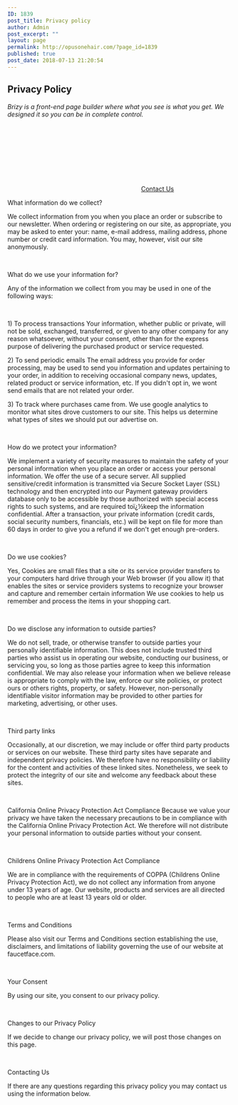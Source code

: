 ```yaml
---
ID: 1839
post_title: Privacy policy
author: Admin
post_excerpt: ""
layout: page
permalink: http://opusonehair.com/?page_id=1839
published: true
post_date: 2018-07-13 21:20:54
---
```

<div class="brz-root__container brz-reset-all"><section id="dbgkdhthei" class="brz-section css-lfbrd7"><div class="brz-section__items"><div class="brz-section__content"><div class="brz-bg css-wao22"><div class="brz-bg-media"><div class="brz-bg-image"></div><div class="brz-bg-color"></div></div><div class="brz-bg-content"><div class="brz-container__wrap css-1b9bx5x"><div class="brz-container css-fo2o23"><div class="brz-wrapper css-6fvry1"><div class="brz-bg brz-d-xs-flex brz-flex-xs-wrap css-1szh5xq"><div class="brz-bg-media"><div class="brz-bg-color"></div></div><div class="brz-bg-content"><div class="brz-d-xs-flex css-1ob677i"><div class="brz-rich-text"><h1 class="brz-text-lg-center brz-tp-heading1"><span class="brz-cp-color2" style="background-color: transparent;">Privacy Policy</span></h1></div></div></div></div></div><div class="brz-wrapper css-6fvry1"><div class="brz-bg brz-d-xs-flex brz-flex-xs-wrap css-1trd8bt"><div class="brz-bg-media"><div class="brz-bg-color"></div></div><div class="brz-bg-content"><div class="brz-d-xs-flex css-1ob677i"><div class="brz-spacer css-y3sdnh"></div></div></div></div></div><div class="brz-wrapper css-6fvry1"><div class="brz-bg brz-d-xs-flex brz-flex-xs-wrap css-1szh5xq"><div class="brz-bg-media"><div class="brz-bg-color"></div></div><div class="brz-bg-content"><div class="brz-d-xs-flex css-dn4bao"><div class="brz-rich-text"><p class="brz-tp-subtitle brz-text-lg-center"><em class="brz-cp-color7">Brizy is a front-end page builder where what you see is what you get. We designed it so you can be in complete control.&#xA0;</em></p></div></div></div></div></div><div class="brz-wrapper css-6fvry1"><div class="brz-bg brz-d-xs-flex brz-flex-xs-wrap css-1trd8bt"><div class="brz-bg-media"><div class="brz-bg-color"></div></div><div class="brz-bg-content"><div class="brz-d-xs-flex css-1ob677i"><div class="brz-spacer css-iw5owt"></div></div></div></div></div><div class="brz-wrapper-clone css-6fvry1"><div class="brz-bg brz-d-xs-flex brz-flex-xs-wrap css-1szh5xq"><div class="brz-bg-media"><div class="brz-bg-color"></div></div><div class="brz-bg-content"><div class="brz-d-xs-flex brz-flex-xs-wrap css-2v55jk"><div class="brz-wrapper-clone__item css-16a2s3d"><a class="brz-a brz-btn css-1xgz6zb" href="" target="_blank"><svg class="brz-icon-svg css-1jc60k4"><use xlink:href="http://opusonehair.com/wp-content/uploads/brizy/1839/assets/icons/tail-right.svg#nc_icon"/></svg><span class="brz-span brz-text__editor" contenteditable="false">Contact Us</span></a></div></div></div></div></div><div class="brz-wrapper css-6fvry1"><div class="brz-bg brz-d-xs-flex brz-flex-xs-wrap css-1trd8bt"><div class="brz-bg-media"><div class="brz-bg-color"></div></div><div class="brz-bg-content"><div class="brz-d-xs-flex css-1ob677i"><div class="brz-spacer css-560o7p"></div></div></div></div></div><div class="brz-wrapper css-6fvry1"><div class="brz-bg brz-d-xs-flex brz-flex-xs-wrap css-1trd8bt"><div class="brz-bg-media"><div class="brz-bg-color"></div></div><div class="brz-bg-content"><div class="brz-d-xs-flex css-1ob677i"><div class="brz-spacer css-iw5owt"></div></div></div></div></div></div></div></div></div></div></div></section><section id="hujeswpwzl" class="brz-section css-lfbrd7"><div class="brz-section__items"><div class="brz-section__content"><div class="brz-bg css-nfy532"><div class="brz-bg-media"><div class="brz-bg-color"></div></div><div class="brz-bg-content"><div class="brz-container__wrap css-ho9erg"><div class="brz-container css-fo2o23"><div class="brz-wrapper css-6fvry1"><div class="brz-bg brz-d-xs-flex brz-flex-xs-wrap css-1szh5xq"><div class="brz-bg-media"><div class="brz-bg-color"></div></div><div class="brz-bg-content"><div class="brz-d-xs-flex css-1ob677i"><div class="brz-rich-text"><p class="brz-tp-heading3"><span class="brz-cp-color7">What information do we collect?</span></p><p><span class="brz-cp-color7">We collect information from you when you place an order or subscribe to our newsletter. When ordering or registering on our site, as appropriate, you may be asked to enter your: name, e-mail address, mailing address, phone number or credit card information. You may, however, visit our site anonymously.&#xA0;</span></p><p><br></p><p class="brz-tp-heading3"><span class="brz-cp-color7">What do we use your information for?</span></p><p><span class="brz-cp-color7">Any of the information we collect from you may be used in one of the following ways:&#xA0;</span></p><p><br></p><p><span class="brz-cp-color7">1) To process transactions&#xA0;Your information, whether public or private, will not be sold, exchanged, transferred, or given to any other company for any reason whatsoever, without your consent, other than for the express purpose of delivering the purchased product or service requested.&#xA0;</span></p><p><span class="brz-cp-color7">2) To send periodic emails&#xA0;The email address you provide for order processing, may be used to send you information and updates pertaining to your order, in addition to receiving occasional company news, updates, related product or service information, etc. If you didn&apos;t opt in, we wont send emails that are not related your order.&#xA0;</span></p><p><span class="brz-cp-color7">3) To track where purchases came from.&#xA0;We use google analytics to monitor what sites drove customers to our site. This helps us determine what types of sites we should put our advertise on.&#xA0;</span></p><p><br></p><p class="brz-tp-heading3"><span class="brz-cp-color7">How do we protect your information?&#xA0;</span></p><p><span class="brz-cp-color7">We implement a variety of security measures to maintain the safety of your personal information when you place an order or access your personal information. We offer the use of a secure server. All supplied sensitive/credit information is transmitted via Secure Socket Layer (SSL) technology and then encrypted into our Payment gateway providers database only to be accessible by those authorized with special access rights to such systems, and are required to&#xEF;&#xBF;&#xBD;keep the information confidential. After a transaction, your private information (credit cards, social security numbers, financials, etc.) will be kept on file for more than 60 days in order to give you a refund if we don&apos;t get enough pre-orders.&#xA0;</span></p><p><br></p><p class="brz-tp-heading3"><span class="brz-cp-color7">Do we use cookies?&#xA0;</span></p><p><span class="brz-cp-color7">Yes, Cookies are small files that a site or its service provider transfers to your computers hard drive through your Web browser (if you allow it) that enables the sites or service providers systems to recognize your browser and capture and remember certain information We use cookies to help us remember and process the items in your shopping cart.&#xA0;</span></p><p><br></p><p class="brz-tp-heading3"><span class="brz-cp-color7">Do we disclose any information to outside parties?&#xA0;</span></p><p><span class="brz-cp-color7">We do not sell, trade, or otherwise transfer to outside parties your personally identifiable information. This does not include trusted third parties who assist us in operating our website, conducting our business, or servicing you, so long as those parties agree to keep this information confidential. We may also release your information when we believe release is appropriate to comply with the law, enforce our site policies, or protect ours or others rights, property, or safety. However, non-personally identifiable visitor information may be provided to other parties for marketing, advertising, or other uses.&#xA0;</span></p><p><br></p><p class="brz-tp-heading3"><span class="brz-cp-color7">Third party links&#xA0;</span></p><p><span class="brz-cp-color7">Occasionally, at our discretion, we may include or offer third party products or services on our website. These third party sites have separate and independent privacy policies. We therefore have no responsibility or liability for the content and activities of these linked sites. Nonetheless, we seek to protect the integrity of our site and welcome any feedback about these sites.&#xA0;</span></p><p><br></p><p><span class="brz-cp-color7">California Online Privacy Protection Act Compliance&#xA0;Because we value your privacy we have taken the necessary precautions to be in compliance with the California Online Privacy Protection Act. We therefore will not distribute your personal information to outside parties without your consent.&#xA0;</span></p><p><br></p><p><span class="brz-cp-color7">Childrens Online Privacy Protection Act Compliance</span></p><p><span class="brz-cp-color7">We are in compliance with the requirements of COPPA (Childrens Online Privacy Protection Act), we do not collect any information from anyone under 13 years of age. Our website, products and services are all directed to people who are at least 13 years old or older.&#xA0;</span></p><p><br></p><p class="brz-tp-heading3"><span class="brz-cp-color7">Terms and Conditions&#xA0;</span></p><p><span class="brz-cp-color7">Please also visit our Terms and Conditions section establishing the use, disclaimers, and limitations of liability governing the use of our website at faucetface.com.&#xA0;</span></p><p><br></p><p class="brz-tp-heading3"><span class="brz-cp-color7">Your Consent&#xA0;</span></p><p><span class="brz-cp-color7">By using our site, you consent to our privacy policy.&#xA0;</span></p><p><br></p><p class="brz-tp-heading3"><span class="brz-cp-color7">Changes to our Privacy Policy&#xA0;</span></p><p><span class="brz-cp-color7">If we decide to change our privacy policy, we will post those changes on this page.&#xA0;</span></p><p><br></p><p class="brz-tp-heading3"><span class="brz-cp-color7">Contacting Us&#xA0;</span></p><p class="brz-tp-paragraph"><span class="brz-cp-color7">If there are any questions regarding this privacy policy you may contact us using the information below.&#xA0;</span></p></div></div></div></div></div></div></div></div></div></div></div></section></div><script src="https://cdnjs.cloudflare.com/ajax/libs/jquery/1.11.3/jquery.min.js"></script><script src="https://cdn.polyfill.io/v2/polyfill.js?features=IntersectionObserver,IntersectionObserverEntry"></script><script>var __CONFIG__ = {
        serverTimestamp: 1531756172
      };</script><script src="http://opusonehair.com/wp-content/plugins/brizy/public/editor-build/1.0.44/editor/js/preview.js"></script>